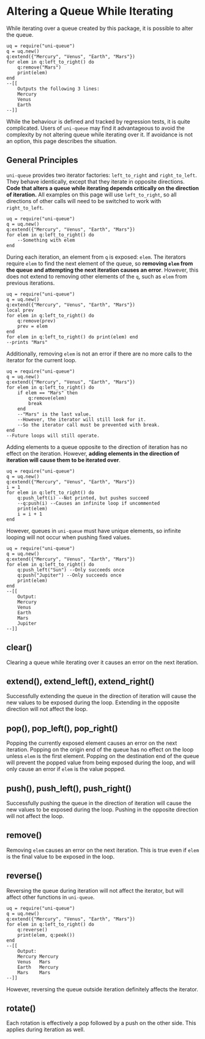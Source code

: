 # Altering a Queue While Iterating

While iterating over a queue created by this package, it is possible to alter the queue.

	uq = require("uni-queue")
	q = uq.new()
	q:extend({"Mercury", "Venus", "Earth", "Mars"})
	for elem in q:left_to_right() do
		q:remove("Mars")
		print(elem)
	end
	--[[
		Outputs the following 3 lines:
		Mercury
		Venus
		Earth
	--]]

While the behaviour is defined and tracked by regression tests, it is quite complicated. Users of `uni-queue` may find it advantageous to avoid the complexity by not altering queue while iterating over it. If avoidance is not an option, this page describes the situation.

## General Principles

`uni-queue` provides two iterator factories: `left_to_right` and `right_to_left`. They behave identically, except that they iterate in opposite directions. **Code that alters a queue while iterating depends critically on the direction of iteration.** All examples on this page will use `left_to_right`, so all directions of other calls will need to be switched to work with `right_to_left`.

	uq = require("uni-queue")
	q = uq.new()
	q:extend({"Mercury", "Venus", "Earth", "Mars"})
	for elem in q:left_to_right() do
		--Something with elem
	end

During each iteration, an element from `q` is exposed: `elem`. The iterators require `elem` to find the next element of the queue, so **removing `elem` from the queue and attempting the next iteration causes an error**. However, this does not extend to removing other elements of the `q`, such as `elem` from previous iterations.


	uq = require("uni-queue")
	q = uq.new()
	q:extend({"Mercury", "Venus", "Earth", "Mars"})
	local prev
	for elem in q:left_to_right() do
		q:remove(prev)
		prev = elem
	end
	for elem in q:left_to_right() do print(elem) end
	--prints "Mars"

Additionally, removing `elem` is not an error if there are no more calls to the iterator for the current loop.

	uq = require("uni-queue")
	q = uq.new()
	q:extend({"Mercury", "Venus", "Earth", "Mars"})
	for elem in q:left_to_right() do
		if elem == "Mars" then
			q:remove(elem)
			break
		end
		--"Mars" is the last value.
		--However, the iterator will still look for it.
		--So the iterator call must be prevented with break.
	end
	--Future loops will still operate.

Adding elements to a queue opposite to the direction of iteration has no effect on the iteration. However, **adding elements in the direction of iteration will cause them to be iterated over**.

	uq = require("uni-queue")
	q = uq.new()
	q:extend({"Mercury", "Venus", "Earth", "Mars"})
	i = 1
	for elem in q:left_to_right() do
		q:push_left(i) --Not printed, but pushes succeed
		--q:push(i) --Causes an infinite loop if uncommented
		print(elem)
		i = i + 1
	end

However, queues in `uni-queue` must have unique elements, so infinite looping will not occur when pushing fixed values.

	uq = require("uni-queue")
	q = uq.new()
	q:extend({"Mercury", "Venus", "Earth", "Mars"})
	for elem in q:left_to_right() do
		q:push_left("Sun") --Only succeeds once
		q:push("Jupiter") --Only succeeds once
		print(elem)
	end
	--[[
		Output:
		Mercury
		Venus
		Earth
		Mars
		Jupiter
	--]]

## clear()

Clearing a queue while iterating over it causes an error on the next iteration.

## extend(), extend\_left(), extend\_right()

Successfully extending the queue in the direction of iteration will cause the new values to be exposed during the loop. Extending in the opposite direction will not affect the loop.

## pop(), pop\_left(), pop\_right()

Popping the currently exposed element causes an error on the next iteration. Popping on the origin end of the queue has no effect on the loop unless `elem` is the first element. Popping on the destination end of the queue will prevent the popped value from being exposed during the loop, and will only cause an error if `elem` is the value popped.

## push(), push\_left(), push\_right()

Successfully pushing the queue in the direction of iteration will cause the new values to be exposed during the loop. Pushing in the opposite direction will not affect the loop.


## remove()

Removing `elem` causes an error on the next iteration. This is true even if `elem` is the final value to be exposed in the loop.

## reverse()

Reversing the queue during iteration will not affect the iterator, but will affect other functions in `uni-queue`.

	uq = require("uni-queue")
	q = uq.new()
	q:extend({"Mercury", "Venus", "Earth", "Mars"})
	for elem in q:left_to_right() do
		q:reverse()
		print(elem, q:peek())
	end
	--[[
		Output:
		Mercury	Mercury
		Venus	Mars
		Earth	Mercury
		Mars	Mars
	--]]

However, reversing the queue outside iteration definitely affects the iterator.

## rotate()

Each rotation is effectively a pop followed by a push on the other side. This applies during iteration as well.
